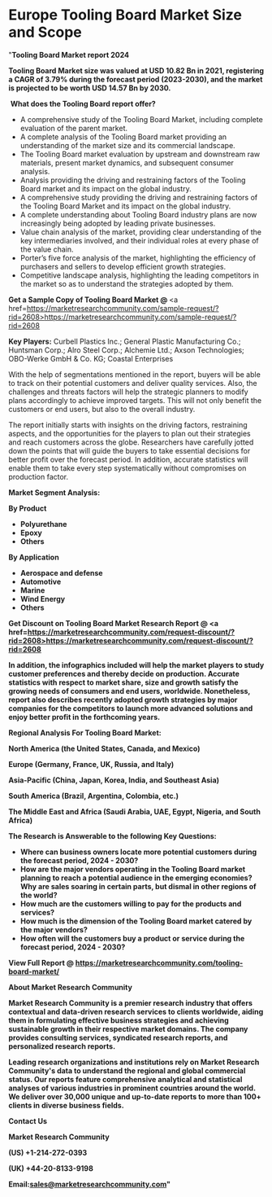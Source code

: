 # Europe Tooling Board Market Size and Scope 
"<strong>Tooling Board Market report 2024</strong>

<strong>Tooling Board Market size was valued at USD 10.82 Bn in 2021, registering a CAGR of 3.79% during the forecast period (2023-2030), and the market is projected to be worth USD 14.57 Bn by 2030.</strong>

 <strong><b>What does the Tooling Board report offer?</b></strong>
<ul>
  <li>A comprehensive study of the Tooling Board Market, including complete evaluation of the parent market.</li>
  <li>A complete analysis of the Tooling Board market providing an understanding of the market size and its commercial landscape.</li>
  <li>The Tooling Board market evaluation by upstream and downstream raw materials, present market dynamics, and subsequent consumer analysis.</li>
  <li>Analysis providing the driving and restraining factors of the Tooling Board market and its impact on the global industry.</li>
  <li>A comprehensive study providing the driving and restraining factors of the Tooling Board Market and its impact on the global industry.</li>
  <li>A complete understanding about Tooling Board industry plans are now increasingly being adopted by leading private businesses.</li>
  <li>Value chain analysis of the market, providing clear understanding of the key intermediaries involved, and their individual roles at every phase of the value chain.</li>
  <li>Porter’s five force analysis of the market, highlighting the efficiency of purchasers and sellers to develop efficient growth strategies.</li>
  <li>Competitive landscape analysis, highlighting the leading competitors in the market so as to understand the strategies adopted by them.</li>
</ul>

<strong>Get a Sample Copy of Tooling Board Market @ </strong><a href=https://marketresearchcommunity.com/sample-request/?rid=2608><u>https://marketresearchcommunity.com/sample-request/?rid=2608</u></a>

<strong>Key Players:</strong> 
Curbell Plastics Inc.; General Plastic Manufacturing Co.; Huntsman Corp.; Alro Steel Corp.; Alchemie Ltd.; Axson Technologies; OBO-Werke GmbH &amp; Co. KG; Coastal Enterprises

With the help of segmentations mentioned in the report, buyers will be able to track on their potential customers and deliver quality services. Also, the challenges and threats factors will help the strategic planners to modify plans accordingly to achieve improved targets. This will not only benefit the customers or end users, but also to the overall industry.

The report initially starts with insights on the driving factors, restraining aspects, and the opportunities for the players to plan out their strategies and reach customers across the globe. Researchers have carefully jotted down the points that will guide the buyers to take essential decisions for better profit over the forecast period. In addition, accurate statistics will enable them to take every step systematically without compromises on production factor.

<strong>Market Segment Analysis:</strong>


<strong><strong>By Product</strong></h4>
<ul>
 	<li>Polyurethane</li>
 	<li>Epoxy</li>
 	<li>Others</li>
</ul>
<strong><strong>By Application</strong></h4>
<ul>
 	<li>Aerospace and defense</li>
 	<li>Automotive</li>
 	<li>Marine</li>
 	<li>Wind Energy</li>
 	<li>Others</li>
</ul>

<strong>Get Discount on Tooling Board Market Research Report @ </b></strong><a href=https://marketresearchcommunity.com/request-discount/?rid=2608><u>https://marketresearchcommunity.com/request-discount/?rid=2608</u></a>

In addition, the infographics included will help the market players to study customer preferences and thereby decide on production. Accurate statistics with respect to market share, size and growth satisfy the growing needs of consumers and end users, worldwide. Nonetheless, report also describes recently adopted growth strategies by major companies for the competitors to launch more advanced solutions and enjoy better profit in the forthcoming years.

<strong>Regional Analysis For Tooling Board Market:</strong>

<strong>North America</strong> (the United States, Canada, and Mexico)

<strong>Europe</strong> (Germany, France, UK, Russia, and Italy)

<strong>Asia-Pacific</strong> (China, Japan, Korea, India, and Southeast Asia)

<strong>South America</strong> (Brazil, Argentina, Colombia, etc.)

<strong>The Middle East and Africa</strong> (Saudi Arabia, UAE, Egypt, Nigeria, and South Africa)

<strong>The Research is Answerable to the following Key Questions:</strong>
<ul>
 	<li>Where can business owners locate more potential customers during the forecast period, 2024 - 2030?</li>
 	<li>How are the major vendors operating in the Tooling Board market planning to reach a potential audience in the emerging economies? Why are sales soaring in certain parts, but dismal in other regions of the world?</li>
 	<li>How much are the customers willing to pay for the products and services?</li>
 	<li>How much is the dimension of the Tooling Board market catered by the major vendors?</li>
 	<li>How often will the customers buy a product or service during the forecast period, 2024 - 2030?</li>
</ul>

<strong>View Full Report @</strong> <a href=https://marketresearchcommunity.com/tooling-board-market/>https://marketresearchcommunity.com/tooling-board-market/</a>

<strong>About Market Research Community</strong>

Market Research Community is a premier research industry that offers contextual and data-driven research services to clients worldwide, aiding them in formulating effective business strategies and achieving sustainable growth in their respective market domains. The company provides consulting services, syndicated research reports, and personalized research reports.

Leading research organizations and institutions rely on Market Research Community's data to understand the regional and global commercial status. Our reports feature comprehensive analytical and statistical analyses of various industries in prominent countries around the world. We deliver over 30,000 unique and up-to-date reports to more than 100+ clients in diverse business fields.

<strong>Contact Us</strong>

<strong>Market Research Community</strong>

(US) +1-214-272-0393

(UK) +44-20-8133-9198

<strong>Email:</strong>sales@marketresearchcommunity.com"
